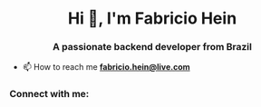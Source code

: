 <h1 align="center">Hi 👋, I'm Fabricio Hein</h1>
<h3 align="center">A passionate backend developer from Brazil</h3>

- 📫 How to reach me **fabricio.hein@live.com**

<h3 align="left">Connect with me:</h3>
<p align="left">
</p>


